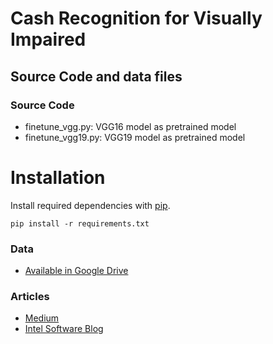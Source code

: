 # Cash Recognition for Visually Impaired

## Source Code and data files

### Source Code

- finetune_vgg.py: VGG16 model as pretrained model
- finetune_vgg19.py: VGG19 model as pretrained model

# Installation

Install required dependencies with [pip](https://pip.pypa.io/en/stable/installing/).

```
pip install -r requirements.txt
```

### Data

- [Available in Google Drive](https://drive.google.com/drive/folders/1GxITXrk13ehKMEMEbpi8mRsFSr4LUR55?usp=sharing)

### Articles

- [Medium](https://medium.com/deep-learning-journals/practical-lessons-learned-while-implementing-image-classifier-6dc39c6efd7e)
- [Intel Software Blog](https://software.intel.com/en-us/blogs/2017/11/21/cash-recognition-for-the-visually-impaired-using-deep-learning)
